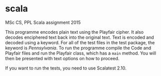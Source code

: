 # scala
MSc CS, PPL Scala assignment 2015

This programme encodes plain text using the Playfair cipher. It also decodes enciphered text back into the original text. Text is encoded and decoded using a keyword. For all of the test files in the test package, the keyword is *Pennsylvania*. To run the programme compile the Code and Playfair files and run the Playfair class, which has a ```main``` method. You will then be presented with text options on how to proceed. 

If you want to run the tests, you need to use Scalatest 2.10.
